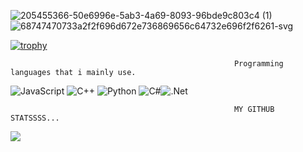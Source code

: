 
![205455366-50e6996e-5ab3-4a69-8093-96bde9c803c4 (1)](https://user-images.githubusercontent.com/120462113/207309156-16065c1a-b70c-4f3f-9623-1aba36e76685.png)
![68747470733a2f2f696d672e736869656c64732e696f2f6261-svg](https://user-images.githubusercontent.com/120462113/207310541-d30ace44-7e22-4ade-82f5-5ebfa5e7c07f.png)


[![trophy](https://github-profile-trophy.vercel.app/?username=ryo-ma&theme=onedark)](https://github.com/ryo-ma/github-profile-trophy)


                                                      Programming languages that i mainly use.
![JavaScript](https://img.shields.io/badge/javascript-%23323330.svg?style=for-the-badge&logo=javascript&logoColor=%23F7DF1E) ![C++](https://img.shields.io/badge/c++-%2300599C.svg?style=for-the-badge&logo=c%2B%2B&logoColor=white) ![Python](https://img.shields.io/badge/python-3670A0?style=for-the-badge&logo=python&logoColor=ffdd54) ![C#](https://img.shields.io/badge/c%23-%23239120.svg?style=for-the-badge&logo=c-sharp&logoColor=white)![.Net](https://img.shields.io/badge/.NET-5C2D91?style=for-the-badge&logo=.net&logoColor=white)

                                                      MY GITHUB STATSSSS...
                                               
![](http://github-profile-summary-cards.vercel.app/api/cards/profile-details?username=MoonsDeve&theme=dracula)
